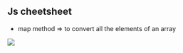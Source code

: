 ## Js cheetsheet

* map method => to convert all the elements of an array
<img src="./blob/main/Screenshot%20from%202022-10-10%2017-31-16.png"/>




